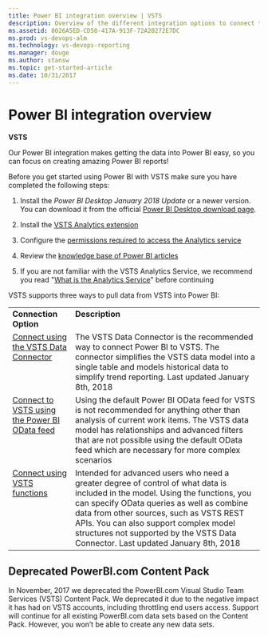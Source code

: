 ```yaml
---
title: Power BI integration overview | VSTS
description: Overview of the different integration options to connect to Power BI and VSTS.
ms.assetid: 8026A5ED-CD58-417A-913F-72A20272E7DC
ms.prod: vs-devops-alm
ms.technology: vs-devops-reporting
ms.manager: douge
ms.author: stansw
ms.topic: get-started-article
ms.date: 10/31/2017
---
```


# Power BI integration overview

**VSTS**

Our Power BI integration makes getting the data into Power BI easy, so you can focus on creating amazing Power BI reports!

Before you get started using Power BI with VSTS make sure you have completed the following steps:

1. Install the *Power BI Desktop* *January 2018 Update* or a newer version. You can download it from the official [Power BI Desktop download page](https://powerbi.microsoft.com/desktop).

2. Install the [VSTS Analytics extension](https://marketplace.visualstudio.com/items?itemName=ms.vss-analytics)

3. Configure the [permissions required to access the Analytics service](../analytics/analytics-security.md)

4. Review the [knowledge base of Power BI articles](https://powerbi.microsoft.com/en-us/documentation/powerbi-landing-page/)

5. If you are not familiar with the VSTS Analytics Service, we recommend you read "[What is the Analytics Service](../analytics/what-is-analytics.md)" before continuing

VSTS supports three ways to pull data from VSTS into Power BI:

<table width="90%">
<tbody valign="top">
    <tr>
        <td width="25%"><b>Connection Option</td>
        <td><b>Description</td>
    </tr>
    <tr>
        <td><a href="data-connector-connect.md">Connect using the VSTS Data Connector</href></td>
        <td>The VSTS Data Connector is the recommended way to connect Power BI to VSTS. The connector simplifies the VSTS data model into a single table and models historical data to simplify trend reporting. Last updated January 8th, 2018</td>
    </tr>
    <tr>
        <td><a href="access-analytics-power-bi.md">Connect to VSTS using the Power BI OData feed</href></td>
        <td>Using the default Power BI OData feed for VSTS is not recommended for anything other than analysis of current work items. The VSTS data model has relationships and advanced filters that are not possible using the default OData feed which are necessary for more complex scenarios</td>
    </tr>
    <tr>
        <td><a href="data-connector-functions.md">Connect using VSTS functions</href></td>
        <td>Intended for advanced users who need a greater degree of control of what data is included in the model.  Using the functions, you can specify OData queries as well as combine data from other sources, such as VSTS REST APIs. You can also support complex model structures not supported by the VSTS Data Connector. Last updated January 8th, 2018</td>
    </tr>
</tbody>
</table>


## Deprecated PowerBI.com Content Pack
In November, 2017 we deprecated the PowerBI.com Visual Studio Team Services (VSTS) Content Pack. We deprecated it due to the negative impact it has had on VSTS accounts, including throttling end users access. Support will continue for all existing PowerBI.com data sets based on the Content Pack. However, you won’t be able to create any new data sets. 

